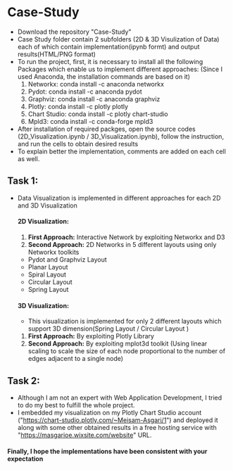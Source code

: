 # Case-Study

- Download the repository "Case-Study"
- Case Study folder contain 2 subfolders (2D & 3D Visulization of Data) each of which contain implementation(ipynb formt) and output results(HTML/PNG format) 
- To run the project, first, it is necessary to install all the following Packages which enable us to implement different approaches:
(Since I used Anaconda, the installation commands are based on it)
  1. Networkx: conda install -c anaconda networkx
  2. Pydot: conda install -c anaconda pydot
  3. Graphviz: conda install -c anaconda graphviz
  4. Plotly: conda install -c plotly plotly 
  5. Chart Studio: conda install -c plotly chart-studio
  6. Mpld3: conda install -c conda-forge mpld3 
- After installation of required packges, open the source codes (2D_Visualization.ipynb / 3D_Visualization.ipynb), follow the instruction, and run the cells to obtain desired results
- To explain better the implementation, comments are added on each cell as well.

## Task 1:
- Data Visualization is implemented in different approaches for each 2D and 3D Visualization 
  #### 2D Visualization:
  1. **First Approach:** Interactive Network by exploiting Networkx and D3
  2. **Second Approach:** 2D Networks in 5 different layouts using only Networkx toolkits
    - Pydot and Graphviz Layout 
    - Planar Layout
    - Spiral Layout
    - Circular Layout
    - Spring Layout
  #### 3D Visualization:
   - This visualization is implemented for only 2 different layouts which support 3D dimension(Spring Layout / Circular Layout )
   1. **First Approach:** By exploiting Plotly Library
   2. **Second Approach:** By exploiting mplot3d toolkit (Using linear scaling to scale the size of each node proportional to the number of edges adjacent to a single node)
 
 ## Task 2:
- Although I am not an expert with Web Application Development, I tried to do my best to fulfill the whole project.
- I embedded my visualization on my Plotly Chart Studio account ("https://chart-studio.plotly.com/~Meisam-Asgari/1") and deployed it along with some other obtained results in a free hosting service with "https://masgarioe.wixsite.com/website" URL.

#### Finally, I hope the implementations have been  consistent with your expectation
